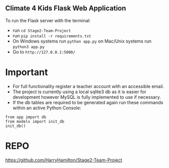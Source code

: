 ## Climate 4 Kids Flask Web Application

To run the Flask server with the terminal:
- run `cd Stage2-Team-Project`
- run `pip install -r requirements.txt`
- On Windows systems run `python app.py` on Mac/Unix systems run `python3 app.py`
- Go to `http://127.0.0.1:5000/` 



# Important
* For full functionality register a teacher account with an accessible email.
* The project is currently using a local sqlite3 db as it is easier for development however MySQL is fully implemented to use if necessary.
* If the db tables are required to be generated again run these commands within an active Python Console:
```
from app import db
from models import init_db
init_db()
```

# REPO
https://github.com/HarryHamilton/Stage2-Team-Project
